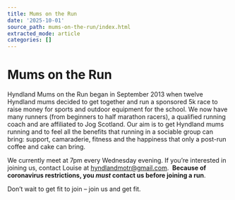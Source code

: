 ```yaml
---
title: Mums on the Run
date: '2025-10-01'
source_path: mums-on-the-run/index.html
extracted_mode: article
categories: []
---
```

# Mums on the Run

Hyndland Mums on the Run began in September 2013 when twelve Hyndland mums decided to get together and run a sponsored 5k race to raise money for sports and outdoor equipment for the school. We now have many runners (from beginners to half marathon racers), a qualified running coach and are affiliated to Jog Scotland. Our aim is to get Hyndland mums running and to feel all the benefits that running in a sociable group can bring: support, camaraderie, fitness and the happiness that only a post-run coffee and cake can bring.

We currently meet at 7pm every Wednesday evening. If you’re interested in joining us, contact Louise at [hyndlandmotr@gmail.com](mailto:hyndlandmotr@gmail.com).&nbsp; **Because of coronavirus restrictions, you _must_ contact us before joining a run**.

Don’t wait to get fit to join – join us and get fit.
